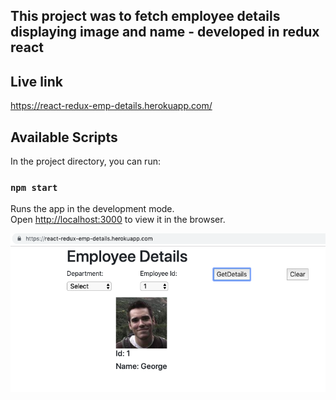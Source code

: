 ## This project was to fetch employee details displaying image and name - developed in redux react

## Live link

https://react-redux-emp-details.herokuapp.com/

## Available Scripts

In the project directory, you can run:

### `npm start`

Runs the app in the development mode.<br>
Open [http://localhost:3000](http://localhost:3000) to view it in the browser.

![](https://github.com/remasekar/employee-dept/blob/master/emp-details.png)
